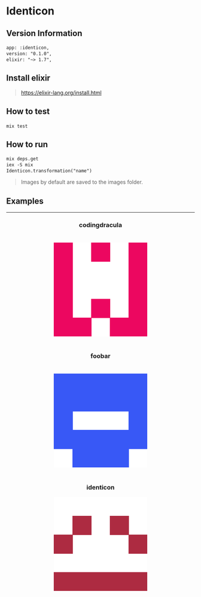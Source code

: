 # Identicon

## Version Information
```
app: :identicon,
version: "0.1.0",
elixir: "~> 1.7",
```
## Install elixir
> https://elixir-lang.org/install.html

## How to test
```
mix test
```

## How to run
```
mix deps.get
iex -S mix
Identicon.transformation("name")
```

> Images by default are saved to the images folder.

## Examples
---
<div align=center>

### **codingdracula** <br> <br>
![codingdracula](images/codingdracula.png)
<br> <br>
### **foobar** <br> <br>
![foobar](images/foobar.png)
<br><br>
### **identicon**
![identicon](images/identicon.png)

</div>
